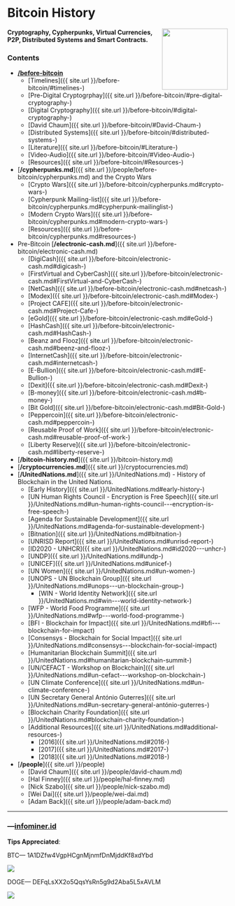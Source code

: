 # Bitcoin History
<a href="https://infominer.id"><img src="https://infominer.id/images/infominer.png" align="right" width="150" height="140"></a>
**Cryptography, Cypherpunks, Virtual Currencies, P2P, Distributed Systems and Smart Contracts.**


### Contents

* [**/before-bitcoin**](#before-bitcoin)
  * [Timelines]({{ site.url }}/before-bitcoin/#timelines-)
  * [Pre-Digital Cryptogrphay]({{ site.url }}/before-bitcoin/#pre-digital-cryptography-)
  * [Digital Cryptography]({{ site.url }}/before-bitcoin/#digital-cryptography-)
  * [David Chaum]({{ site.url }}/before-bitcoin/#David-Chaum-)
  * [Distributed Systems]({{ site.url }}/before-bitcoin/#distributed-systems-)
  * [Literature]({{ site.url }}/before-bitcoin/#Literature-)
  * [Video-Audio]({{ site.url }}/before-bitcoin/#Video-Audio-)
  * [Resources]({{ site.url }}/before-bitcoin/#Resources-)
* [**/cypherpunks.md**]({{ site.url }}/people/before-bitcoin/cypherpunks.md) and the Crypto Wars
  * [Crypto Wars]({{ site.url }}/before-bitcoin/cypherpunks.md#crypto-wars-)
  * [Cypherpunk Mailing-list]({{ site.url }}/before-bitcoin/cypherpunks.md#cypherpunk-mailinglist-)
  * [Modern Crypto Wars]({{ site.url }}/before-bitcoin/cypherpunks.md#modern-crypto-wars-)
  * [Resources]({{ site.url }}/before-bitcoin/cypherpunks.md#resources-)
* Pre-Bitcoin [**/electronic-cash.md**]({{ site.url }}/before-bitcoin/electronic-cash.md) 
  * [DigiCash]({{ site.url }}/before-bitcoin/electronic-cash.md#digicash-)
  * [FirstVirtual and CyberCash]({{ site.url }}/before-bitcoin/electronic-cash.md#FirstVirtual-and-CyberCash-)
  * [NetCash]({{ site.url }}/before-bitcoin/electronic-cash.md#netcash-)
  * [Modex]({{ site.url }}/before-bitcoin/electronic-cash.md#Modex-)
  * [Project CAFE]({{ site.url }}/before-bitcoin/electronic-cash.md#Project-Cafe-)
  * [eGold]({{ site.url }}/before-bitcoin/electronic-cash.md#eGold-)
  * [HashCash]({{ site.url }}/before-bitcoin/electronic-cash.md#HashCash-)
  * [Beanz and Flooz]({{ site.url }}/before-bitcoin/electronic-cash.md#beenz-and-flooz-)
  * [InternetCash]({{ site.url }}/before-bitcoin/electronic-cash.md#internetcash-)
  * [E-Bullion]({{ site.url }}/before-bitcoin/electronic-cash.md#E-Bullion-)
  * [Dexit]({{ site.url }}/before-bitcoin/electronic-cash.md#Dexit-)
  * [B-money]({{ site.url }}/before-bitcoin/electronic-cash.md#b-money-)
  * [Bit Gold]({{ site.url }}/before-bitcoin/electronic-cash.md#Bit-Gold-)
  * [Peppercoin]({{ site.url }}/before-bitcoin/electronic-cash.md#peppercoin-)
  * [Reusable Proof of Work]({{ site.url }}/before-bitcoin/electronic-cash.md#reusable-proof-of-work-)
  * [Liberty Reserve]({{ site.url }}/before-bitcoin/electronic-cash.md#liberty-reserve-)
* [**/bitcoin-history.md**]({{ site.url }}/bitcoin-history.md) 
* [**/cryptocurrencies.md**]({{ site.url }}/cryptocurrencies.md)
* [**/UnitedNations.md**]({{ site.url }}/UnitedNations.md) - History of Blockchain in the United Nations.
  * [Early History]({{ site.url }}/UnitedNations.md#early-history-)
  * [UN Human Rights Council - Encryption is Free Speech]({{ site.url }}/UnitedNations.md#un-human-rights-council---encryption-is-free-speech-)
  * [Agenda for Sustainable Development]({{ site.url }}/UnitedNations.md#agenda-for-sustainable-development-)
  * [Bitnation]({{ site.url }}/UnitedNations.md#bitnation-)
  * [UNRISD Report]({{ site.url }}/UnitedNations.md#unrisd-report-)
  * [ID2020 - UNHCR]({{ site.url }}/UnitedNations.md#id2020---unhcr-)
  * [UNDP]({{ site.url }}/UnitedNations.md#undp-)
  * [UNICEF]({{ site.url }}/UnitedNations.md#unicef-)
  * [UN Women]({{ site.url }}/UnitedNations.md#un-women-)
  * [UNOPS - UN Blockchain Group]({{ site.url }}/UnitedNations.md#unops---un-blockchain-group-)
    * [WIN - World Identity Network]({{ site.url }}/UnitedNations.md#win---world-identity-network-)  
  * [WFP - World Food Programme]({{ site.url }}/UnitedNations.md#wfp---world-food-programme-)
  * [BFI - Blockchain for Impact]({{ site.url }}/UnitedNations.md#bfi---blockchain-for-impact)
  * [Consensys - Blockchain for Social Impact]({{ site.url }}/UnitedNations.md#consensys---blockchain-for-social-impact)
  * [Humanitarian Blockchain Summit]({{ site.url }}/UnitedNations.md#humanitarian-blockchain-summit-)
  * [UN/CEFACT - Workshop on Blockchain]({{ site.url }}/UnitedNations.md#un-cefact---workshop-on-blockchain-)
  * [UN Climate Conference]({{ site.url }}/UnitedNations.md#un-climate-conference-)
  * [UN Secretary General António Guterres]({{ site.url }}/UnitedNations.md#un-secretary-general-antónio-guterres-)
  * [Blockchain Charity Foundation]({{ site.url }}/UnitedNations.md#blockchain-charity-foundation-)
  * [Additional Resources]({{ site.url }}/UnitedNations.md#additional-resources-)
    * [2016]({{ site.url }}/UnitedNations.md#2016-)
    * [2017]({{ site.url }}/UnitedNations.md#2017-)
    * [2018]({{ site.url }}/UnitedNations.md#2018-)
* [**/people**]({{ site.url }}/people)
  * [David Chaum]({{ site.url }}/people/david-chaum.md)
  * [Hal Finney]({{ site.url }}/people/hal-finney.md)
  * [Nick Szabo]({{ site.url }}/people/nick-szabo.md)
  * [Wei Dai]({{ site.url }}/people/wei-dai.md)
  * [Adam Back]({{ site.url }}/people/adam-back.md)

---

### —[infominer.id](https://infominer.id)

**Tips Appreciated**:

BTC— 1A1DZfw4VgpHCgnMjnmfDnMjddKf8xdYbd

![](http://imgur.com/yXLLm9Bl.png) 

DOGE— DEFqLsXX2o5QqsYsRn5g9d2Aba5L5xAVLM

![](https://i.imgur.com/0zBLoUP.png) 

